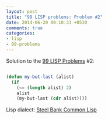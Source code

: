 ```yaml
---
layout: post
title: "99 LISP problems: Problem #2"
date: 2014-06-20 00:10:33 +0530
comments: true
categories: 
- lisp
- 99-problems
---
```


Solution to the [99 LISP Problems][99prob] #2:


```cl

(defun my-but-last (alist)
  (if
    (<= (length alist) 2)
    alist
    (my-but-last (cdr alist))))

```


Lisp dialect: [Steel Bank Common Lisp][sbcl]

<!--links-->
[99prob]: http://www.ic.unicamp.br/~meidanis/courses/mc336/2006s2/funcional/L-99_Ninety-Nine_Lisp_Problems.html
[sbcl]: http://www.sbcl.org/
